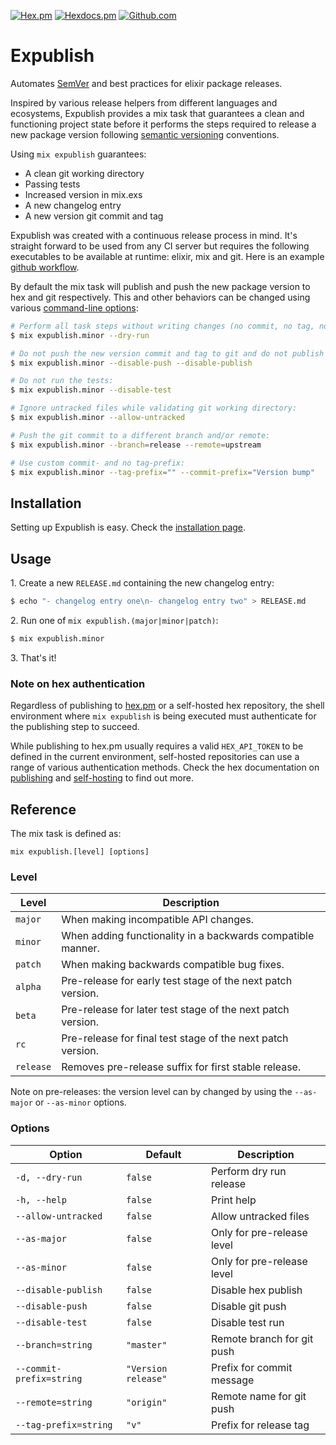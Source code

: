 [![Hex.pm](https://img.shields.io/hexpm/v/expublish)](https://hex.pm/packages/expublish)
[![Hexdocs.pm](https://img.shields.io/badge/docs-hexdocs.pm-purple)](https://hexdocs.pm/expublish)
[![Github.com](https://github.com/ucwaldo/expublish/actions/workflows/elixir.yml/badge.svg)](https://github.com/ucwaldo/expublish/actions)

# Expublish

Automates [SemVer](https://semver.org) and best practices for elixir package releases.

Inspired by various release helpers from different languages and ecosystems, Expublish provides a mix task that
guarantees a clean and functioning project state before it performs the steps required to
release a new package version following [semantic versioning](https://semver.org/) conventions.

Using `mix expublish` guarantees:

- A clean git working directory
- Passing tests
- Increased version in mix.exs
- A new changelog entry
- A new version git commit and tag

Expublish was created with a continuous release process in mind. It's straight forward to be used
from any CI server but requires the following executables to be available at runtime: elixir, mix and git.
Here is an example [github workflow](https://github.com/ucwaldo/expublish/blob/master/.github/workflows/release.yml#L31-L42).

By default the mix task will publish and push the new package version to hex and git respectively.
This and other behaviors can be changed using various [command-line options](#reference):

```bash
# Perform all task steps without writing changes (no commit, no tag, no push, no publish):
$ mix expublish.minor --dry-run

# Do not push the new version commit and tag to git and do not publish the to hex:
$ mix expublish.minor --disable-push --disable-publish

# Do not run the tests:
$ mix expublish.minor --disable-test

# Ignore untracked files while validating git working directory:
$ mix expublish.minor --allow-untracked

# Push the git commit to a different branch and/or remote:
$ mix expublish.minor --branch=release --remote=upstream

# Use custom commit- and no tag-prefix:
$ mix expublish.minor --tag-prefix="" --commit-prefix="Version bump"
```

## Installation

Setting up Expublish is easy. Check the [installation page](./INSTALLATION.md).

<span id="#usage"></span>

## Usage

1\. Create a new `RELEASE.md` containing the new changelog entry:

```bash
$ echo "- changelog entry one\n- changelog entry two" > RELEASE.md
```

2\. Run one of `mix expublish.(major|minor|patch)`:

```bash
$ mix expublish.minor
```

3\. That's it!

### Note on hex authentication

Regardless of publishing to [hex.pm](https://hex.pm/) or a self-hosted hex repository, the shell environment where
`mix expublish` is being executed must authenticate for the publishing step to succeed.

While publishing to hex.pm usually requires a valid `HEX_API_TOKEN` to be defined in the current environment, self-hosted repositories can use a range of various authentication methods.
Check the hex documentation on [publishing](https://hex.pm/docs/publish) and [self-hosting](https://hex.pm/docs/self_hosting) to find out more.

## Reference

The mix task is defined as:

```
mix expublish.[level] [options]
```

### Level

| Level     | Description                                                 |
| --------- | ----------------------------------------------------------- |
| `major`   | When making incompatible API changes.                       |
| `minor`   | When adding functionality in a backwards compatible manner. |
| `patch`   | When making backwards compatible bug fixes.                 |
| `alpha`   | Pre-release for early test stage of the next patch version. |
| `beta`    | Pre-release for later test stage of the next patch version. |
| `rc`      | Pre-release for final test stage of the next patch version. |
| `release` | Removes pre-release suffix for first stable release.        |

Note on pre-releases: the version level can by changed by using the
`--as-major` or `--as-minor` options.

### Options

| Option                   | Default             | Description                |
| ------------------------ | ------------------- | -------------------------- |
| `-d, --dry-run`          | `false`             | Perform dry run release    |
| `-h, --help`             | `false`             | Print help                 |
| `--allow-untracked`      | `false`             | Allow untracked files      |
| `--as-major`             | `false`             | Only for pre-release level |
| `--as-minor`             | `false`             | Only for pre-release level |
| `--disable-publish`      | `false`             | Disable hex publish        |
| `--disable-push`         | `false`             | Disable git push           |
| `--disable-test`         | `false`             | Disable test run           |
| `--branch=string`        | `"master"`          | Remote branch for git push |
| `--commit-prefix=string` | `"Version release"` | Prefix for commit message  |
| `--remote=string`        | `"origin"`          | Remote name for git push   |
| `--tag-prefix=string`    | `"v"`               | Prefix for release tag     |
